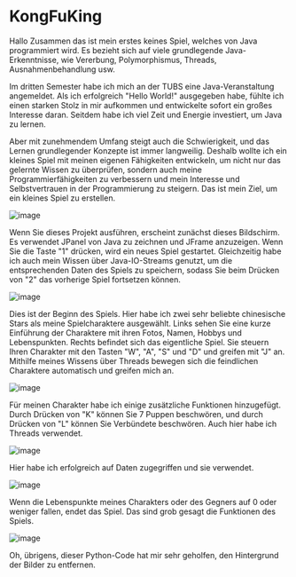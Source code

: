 # KongFuKing

Hallo Zusammen das ist mein erstes keines Spiel, welches von Java programmiert wird. Es bezieht sich auf viele grundlegende Java-Erkenntnisse, wie Vererbung, Polymorphismus, Threads, Ausnahmenbehandlung usw.

Im dritten Semester habe ich mich an der TUBS eine Java-Veranstaltung angemeldet. Als ich erfolgreich "Hello World!" ausgegeben habe, fühlte ich einen starken Stolz in mir aufkommen und entwickelte sofort ein großes Interesse daran. Seitdem habe ich viel Zeit und Energie investiert, um Java zu lernen.

Aber mit zunehmendem Umfang steigt auch die Schwierigkeit, und das Lernen grundlegender Konzepte ist immer langweilig. Deshalb wollte ich ein kleines Spiel mit meinen eigenen Fähigkeiten entwickeln, um nicht nur das gelernte Wissen zu überprüfen, sondern auch meine Programmierfähigkeiten zu verbessern und mein Interesse und Selbstvertrauen in der Programmierung zu steigern. Das ist mein Ziel, um ein kleines Spiel zu erstellen.

![image](https://github.com/myry07/KongFuKing/blob/main/interface.PNG)

Wenn Sie dieses Projekt ausführen, erscheint zunächst dieses Bildschirm. Es verwendet JPanel von Java zu zeichnen und JFrame anzuzeigen. Wenn Sie die Taste "1" drücken, wird ein neues Spiel gestartet. Gleichzeitig habe ich auch mein Wissen über Java-IO-Streams genutzt, um die entsprechenden Daten des Spiels zu speichern, sodass Sie beim Drücken von "2" das vorherige Spiel fortsetzen können.

![image]([https://github.com/myry07/KongFuKing/blob/main/fight1.PNG](https://github.com/myry07/KongFuKing/blob/main/fight2.PNG))

Dies ist der Beginn des Spiels. Hier habe ich zwei sehr beliebte chinesische Stars als meine Spielcharaktere ausgewählt. Links sehen Sie eine kurze Einführung der Charaktere mit ihren Fotos, Namen, Hobbys und Lebenspunkten. Rechts befindet sich das eigentliche Spiel. Sie steuern Ihren Charakter mit den Tasten "W", "A", "S" und "D" und greifen mit "J" an. Mithilfe meines Wissens über Threads bewegen sich die feindlichen Charaktere automatisch und greifen mich an.

![image](https://github.com/myry07/KongFuKing/blob/main/interface.PNG)

Für meinen Charakter habe ich einige zusätzliche Funktionen hinzugefügt. Durch Drücken von "K" können Sie 7 Puppen beschwören, und durch Drücken von "L" können Sie Verbündete beschwören. Auch hier habe ich Threads verwendet.

![image](https://github.com/myry07/KongFuKing/blob/main/end.PNG)

Hier habe ich erfolgreich auf Daten zugegriffen und sie verwendet.

![image]([https://github.com/myry07/KongFuKing/blob/main/end.PNG](https://github.com/myry07/KongFuKing/blob/main/record.PNG))

Wenn die Lebenspunkte meines Charakters oder des Gegners auf 0 oder weniger fallen, endet das Spiel. Das sind grob gesagt die Funktionen des Spiels.

![image]([https://github.com/myry07/KongFuKing/blob/main/end.PNG](https://github.com/myry07/KongFuKing/blob/main/manipngs.png))

Oh, übrigens, dieser Python-Code hat mir sehr geholfen, den Hintergrund der Bilder zu entfernen.


